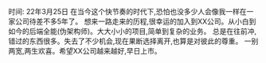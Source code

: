时间: 22年3月25日
在当今这个快节奏的时代下,恐怕也没多少人会像我一样在一家公司待差不多5年了。
想来一路走来的历程,很幸运的加入到XX公司。从小白到如今的后端全能(伪架构师)。大大小小的项目,简单到复杂的业务。
总是在往前冲,错过的东西很多。失去了不少机会,现在果断选择离开,也算是对彼此的尊重。
一别两宽,两生欢喜。希望XX公司越来越好,早日上市。